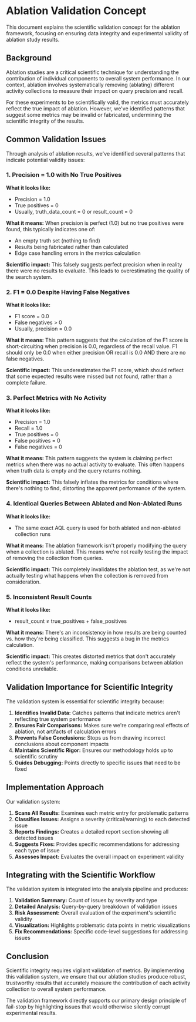 # Ablation Validation Concept

This document explains the scientific validation concept for the ablation framework, focusing on ensuring data integrity and experimental validity of ablation study results.

## Background

Ablation studies are a critical scientific technique for understanding the contribution of individual components to overall system performance. In our context, ablation involves systematically removing (ablating) different activity collections to measure their impact on query precision and recall.

For these experiments to be scientifically valid, the metrics must accurately reflect the true impact of ablation. However, we've identified patterns that suggest some metrics may be invalid or fabricated, undermining the scientific integrity of the results.

## Common Validation Issues

Through analysis of ablation results, we've identified several patterns that indicate potential validity issues:

### 1. Precision = 1.0 with No True Positives

**What it looks like:**
- Precision = 1.0
- True positives = 0
- Usually, truth_data_count = 0 or result_count = 0

**What it means:**
When precision is perfect (1.0) but no true positives were found, this typically indicates one of:
- An empty truth set (nothing to find)
- Results being fabricated rather than calculated
- Edge case handling errors in the metrics calculation

**Scientific impact:**
This falsely suggests perfect precision when in reality there were no results to evaluate. This leads to overestimating the quality of the search system.

### 2. F1 = 0.0 Despite Having False Negatives

**What it looks like:**
- F1 score = 0.0
- False negatives > 0
- Usually, precision = 0.0

**What it means:**
This pattern suggests that the calculation of the F1 score is short-circuiting when precision is 0.0, regardless of the recall value. F1 should only be 0.0 when either precision OR recall is 0.0 AND there are no false negatives.

**Scientific impact:**
This underestimates the F1 score, which should reflect that some expected results were missed but not found, rather than a complete failure.

### 3. Perfect Metrics with No Activity

**What it looks like:**
- Precision = 1.0
- Recall = 1.0
- True positives = 0
- False positives = 0
- False negatives = 0

**What it means:**
This pattern suggests the system is claiming perfect metrics when there was no actual activity to evaluate. This often happens when truth data is empty and the query returns nothing.

**Scientific impact:**
This falsely inflates the metrics for conditions where there's nothing to find, distorting the apparent performance of the system.

### 4. Identical Queries Between Ablated and Non-Ablated Runs

**What it looks like:**
- The same exact AQL query is used for both ablated and non-ablated collection runs

**What it means:**
The ablation framework isn't properly modifying the query when a collection is ablated. This means we're not really testing the impact of removing the collection from queries.

**Scientific impact:**
This completely invalidates the ablation test, as we're not actually testing what happens when the collection is removed from consideration.

### 5. Inconsistent Result Counts

**What it looks like:**
- result_count ≠ true_positives + false_positives

**What it means:**
There's an inconsistency in how results are being counted vs. how they're being classified. This suggests a bug in the metrics calculation.

**Scientific impact:**
This creates distorted metrics that don't accurately reflect the system's performance, making comparisons between ablation conditions unreliable.

## Validation Importance for Scientific Integrity

The validation system is essential for scientific integrity because:

1. **Identifies Invalid Data:** Catches patterns that indicate metrics aren't reflecting true system performance
2. **Ensures Fair Comparisons:** Makes sure we're comparing real effects of ablation, not artifacts of calculation errors
3. **Prevents False Conclusions:** Stops us from drawing incorrect conclusions about component impacts
4. **Maintains Scientific Rigor:** Ensures our methodology holds up to scientific scrutiny
5. **Guides Debugging:** Points directly to specific issues that need to be fixed

## Implementation Approach

Our validation system:

1. **Scans All Results:** Examines each metric entry for problematic patterns
2. **Classifies Issues:** Assigns a severity (critical/warning) to each detected issue
3. **Reports Findings:** Creates a detailed report section showing all detected issues
4. **Suggests Fixes:** Provides specific recommendations for addressing each type of issue
5. **Assesses Impact:** Evaluates the overall impact on experiment validity

## Integrating with the Scientific Workflow

The validation system is integrated into the analysis pipeline and produces:

1. **Validation Summary:** Count of issues by severity and type
2. **Detailed Analysis:** Query-by-query breakdown of validation issues
3. **Risk Assessment:** Overall evaluation of the experiment's scientific validity
4. **Visualization:** Highlights problematic data points in metric visualizations
5. **Fix Recommendations:** Specific code-level suggestions for addressing issues

## Conclusion

Scientific integrity requires vigilant validation of metrics. By implementing this validation system, we ensure that our ablation studies produce robust, trustworthy results that accurately measure the contribution of each activity collection to overall system performance.

The validation framework directly supports our primary design principle of fail-stop by highlighting issues that would otherwise silently corrupt experimental results.
